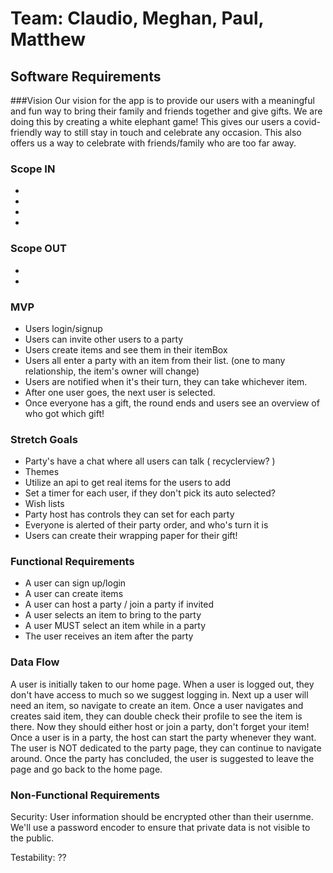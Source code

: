 # Team: Claudio, Meghan, Paul, Matthew

## Software Requirements

###Vision
Our vision for the app is to provide our users with a meaningful and fun way to bring their family and friends together and give gifts. We are doing this by creating a 
white elephant game!
This gives our users a covid-friendly way to still stay in touch and celebrate any occasion. 
This also offers us a way to celebrate with friends/family who are too far away.

### Scope IN
- 
- 
- 
- 

### Scope OUT
- 
- 

### MVP
- Users login/signup
- Users can invite other users to a party
- Users create items and see them in their itemBox
- Users all enter a party with an item from their list. (one to many relationship, the item's owner will change)
- Users are notified when it's their turn, they can take whichever item. 
- After one user goes, the next user is selected.
- Once everyone has a gift, the round ends and users see an overview of who got which gift!

### Stretch Goals
- Party's have a chat where all users can talk ( recyclerview? )
- Themes 
- Utilize an api to get real items for the users to add
- Set a timer for each user, if they don't pick its auto selected?
- Wish lists
- Party host has controls they can set for each party
- Everyone is alerted of their party order, and who's turn it is
- Users can create their wrapping paper for their gift!

### Functional Requirements
- A user can sign up/login
- A user can create items
- A user can host a party / join a party if invited
- A user selects an item to bring to the party
- A user MUST select an item while in a party
- The user receives an item after the party

### Data Flow
A user is initially taken to our home page.
When a user is logged out, they don't have access to much so we suggest logging in.
Next up a user will need an item, so navigate to create an item.
Once a user navigates and creates said item, they can double check their profile to see the item is there.
Now they should either host or join a party, don't forget your item!
Once a user is in a party, the host can start the party whenever they want. The user is NOT dedicated to the party page, they can continue to navigate around.
Once the party has concluded, the user is suggested to leave the page and go back to the home page.

### Non-Functional Requirements

Security: User information should be encrypted other than their usernme. We'll use a password encoder to ensure that private data is not visible to the public.

Testability: ??






